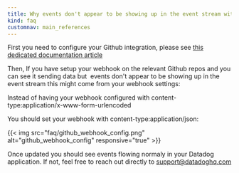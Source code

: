 ```yaml
---
title: Why events don't appear to be showing up in the event stream with my github integration ?
kind: faq
customnav: main_references
---
```


First you need to configure your Github integration, please see [this dedicated documentation article](/integrations/github/)

Then, If you have setup your webhook on the relevant Github repos and you can see it sending data but  events don't appear to be showing up in the event stream this might come from your webhook settings:

Instead of having your webhook configured with content-type:application/x-www-form-urlencoded

You should set your webhook with content-type:application/json:

{{< img src="faq/github_webhook_config.png" alt="github_webhook_config" responsive="true" >}}

Once updated you should see events flowing normaly in your Datadog application. If not, feel free to reach out directly to support@datadoghq.com